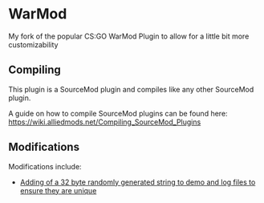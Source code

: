 # WarMod

My fork of the popular CS:GO WarMod Plugin to allow for a little bit more customizability

## Compiling

This plugin is a SourceMod plugin and compiles like any other SourceMod plugin. 

A guide on how to compile SourceMod plugins can be found here: https://wiki.alliedmods.net/Compiling_SourceMod_Plugins

## Modifications

Modifications include:

 - [Adding of a 32 byte randomly generated string to demo and log files to ensure they are unique](https://github.com/Outlaw11A/WarMod/commit/f300174bf2d3da3093fd6d941e19ac6e7c73f59f)
